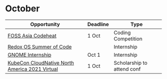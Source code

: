 # October

Opportunity|Deadline|Type
----|-----|-----
[FOSS Asia Codeheat](https://codeheat.org/) | 1 Oct | Coding Competition
[Redox OS Summer of Code](https://www.redox-os.org/rsoc/) |  | Internship
[GNOME Internship](https://wiki.gnome.org/Internships) | Oct 1 | Internship
[KubeCon CloudNative North America 2021 Virtual](https://events.linuxfoundation.org/kubecon-cloudnativecon-north-america/attend/scholarships/) | 1 Oct | Scholarship to attend conf
